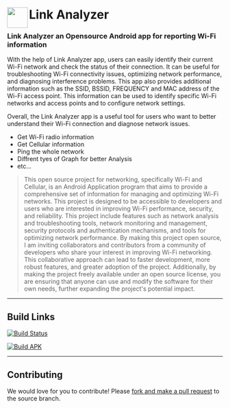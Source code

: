 
# <a href="url"><img src="https://github.com/rajamrit-cs/link-analyzer/blob/main/app/src/main/res/drawable/ic_logo.png" align="left" height="48" width="48" ></a> Link Analyzer
### Link Analyzer an Opensource Android app for reporting Wi-Fi information

With the help of Link Analyzer app, users can easily identify their current Wi-Fi network and check the status of their connection. It can be useful for troubleshooting Wi-Fi connectivity issues, optimizing network performance, and diagnosing interference problems. This app also provides additional information such as the SSID, BSSID, FREQUENCY and MAC address of the Wi-Fi access point. This information can be used to identify specific Wi-Fi networks and access points and to configure network settings.

Overall, the Link Analyzer app is a useful tool for users who want to better understand their Wi-Fi connection and diagnose network issues.

- Get Wi-Fi radio information
- Get Cellular information
- Ping the whole network
- Diffrent tyes of Graph for better Analysis
- etc...


> This open source project for networking, specifically Wi-Fi and Cellular, is an Android Application program that aims to provide a comprehensive set of information for managing and optimizing Wi-Fi networks.
> This project is designed to be accessible to developers and users who are interested in improving Wi-Fi performance, security, and reliability.
> This project include features such as network analysis and troubleshooting tools, network monitoring and management, security protocols and authentication mechanisms, and tools for optimizing network performance.
> By making this project open source, I am inviting collaborators and contributors from a community of developers who share your interest in improving Wi-Fi networking.
> This collaborative approach can lead to faster development, more robust features, and greater adoption of the project. Additionally, by making the project freely available under an open source license, you are ensuring that anyone can use and modify the software for their own needs, further expanding the project's potential impact.

---
## Build Links
[![Build Status](https://github.com/amrit-candela/link-analyzer/actions/workflows/build.yml/badge.svg)](https://github.com/amrit-candela/link-analyzer/actions/workflows/build.yml)

[![Build APK](https://github.com/amrit-candela/link-analyzer/actions/workflows/android.yml/badge.svg)](https://github.com/amrit-candela/link-analyzer/actions/workflows/android.yml)

***

[//]: # (![Logo]&#40;https://github.com/rajamrit-cs/link-analyzer/blob/main/app/src/main/res/drawable/ic_logo.png|width=100px]&#41;)

## Contributing

We would love for you to contribute! Please [fork and make a pull request](https://github.com/rajamrit-cs/link-analyzer/fork)  to the source branch.